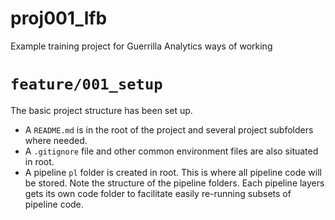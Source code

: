 # proj001_lfb
Example training project for Guerrilla Analytics ways of working

# `feature/001_setup`
The basic project structure has been set up.

* A `README.md` is in the root of the project and several project subfolders where needed.
* A `.gitignore` file and other common environment files are also situated in root.
* A pipeline `pl` folder is created in root. This is where all pipeline code will be stored. Note the structure of the pipeline folders. Each pipeline layers gets its own code folder to facilitate easily re-running subsets of pipeline code.
